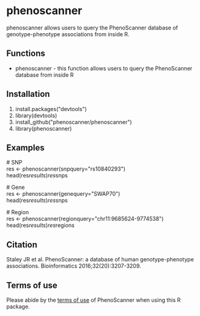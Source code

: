 # phenoscanner
phenoscanner allows users to query the PhenoScanner database of genotype-phenotype associations from inside R.

## Functions
* phenoscanner - this function allows users to query the PhenoScanner database from inside R 

## Installation
1. install.packages("devtools")
2. library(devtools) 
3. install_github("phenoscanner/phenoscanner")
4. library(phenoscanner)

## Examples 
\# SNP  
res <- phenoscanner(snpquery="rs10840293")  
head(res$results)  
res$snps  

\# Gene  
res <- phenoscanner(genequery="SWAP70")  
head(res$results)  
res$snps  

\# Region  
res <- phenoscanner(regionquery="chr11:9685624-9774538")  
head(res$results)  
res$regions 

## Citation
Staley JR et al. PhenoScanner: a database of human genotype-phenotype associations. Bioinformatics 2016;32(20):3207-3209.

## Terms of use
Please abide by the [terms of use](http://www.phenoscanner.medschl.cam.ac.uk/about/#terms) of PhenoScanner when using this R package.
